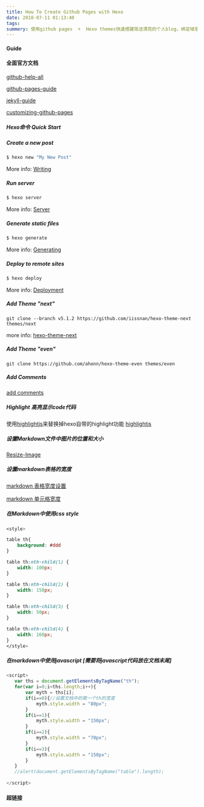 ```yaml
---
title: How To Create Github Pages with Hexo
date: 2018-07-11 01:13:40
tags:
summery: 使用github pages  +  Hexo themes快速搭建简洁漂亮的个人blog，绑定域名，以及自定义模板。
---
```


#### Guide

#### 全面官方文档

[github-help-all]

[github-pages-guide]

[jekyll-guide]

[customizing-github-pages]

##### Hexo命令 Quick Start

##### Create a new post

``` bash
$ hexo new "My New Post"
```

More info: [Writing](https://hexo.io/docs/writing.html)

##### Run server

``` bash
$ hexo server
```

More info: [Server](https://hexo.io/docs/server.html)

##### Generate static files

``` bash
$ hexo generate
```

More info: [Generating](https://hexo.io/docs/generating.html)

##### Deploy to remote sites

``` bash
$ hexo deploy
```

More info: [Deployment](https://hexo.io/docs/deployment.html)

##### Add Theme "next"

	git clone --branch v5.1.2 https://github.com/iissnan/hexo-theme-next themes/next

more info: [hexo-theme-next]

##### Add Theme "even"

	git clone https://github.com/ahonn/hexo-theme-even themes/even
	
##### Add Comments

[add comments]

##### Highlight 高亮显示code代码
使用[highlightjs]来替换掉hexo自带的highlight功能
[highlightjs]

##### 设置Markdown文件中图片的位置和大小

[Resize-Image]

##### 设置markdown表格的宽度

[markdown 表格宽度设置]

[markdown 单元格宽度]

##### 在Markdown中使用css style

```css
<style>

table th{
	background: #ddd
}

table th:nth-child(1) {
    width: 100px;
}

table th:nth-child(2) {
    width: 150px;
}

table th:nth-child(3) {
    width: 50px;
}

table th:nth-child(4) {
    width: 160px;
}
</style>
```

##### 在markdown中使用javascript [需要将javascript代码放在文档末尾]

```javascript
<script>
   var ths = document.getElementsByTagName("th");
   for(var i=0;i<ths.length;i++){
       var myth = ths[i];
       if(i==0){//设置文档中的第一个th的宽度
           myth.style.width = "80px";
       }
       if(i==1){
           myth.style.width = "150px";
       }
       if(i==2){
           myth.style.width = "70px";
       }
       if(i==3){
           myth.style.width = "150px";
       }       
   }
   //alert(document.getElementsByTagName("table").length);
   	
</script>
```
#### 超链接

[github-help-all]:https://help.github.com/
[github-pages-guide]:https://help.github.com/categories/github-pages-basics/
[jekyll-guide]:https://jekyllrb.com/docs/home/
[customizing-github-pages]:https://help.github.com/categories/customizing-github-pages/
[hexo-theme-next]:https://github.com/iissnan/hexo-theme-next
[add comments]:https://widgetpack.com/
[highlightjs]:https://highlightjs.org/
[Resize-Image]:https://support.typora.io/Resize-Image/
[markdown 表格宽度设置]:https://blog.csdn.net/maxsky/article/details/54666998
[markdown 单元格宽度]:https://blog.csdn.net/liuyan19891230/article/details/52839788


<script>
   
   var ths = document.getElementsByTagName("th");
   for(var i=0;i<ths.length;i++){
       var myth = ths[i];
       if(i==0){//文档中的第一个th的宽度
           myth.style.width = "80px";
       }
       if(i==1){
           myth.style.width = "150px";
       }
       if(i==2){
           myth.style.width = "70px";
       }
       if(i==3){
           myth.style.width = "150px";
       }       
   }
   //alert(document.getElementsByTagName("table").length);
   	
</script>